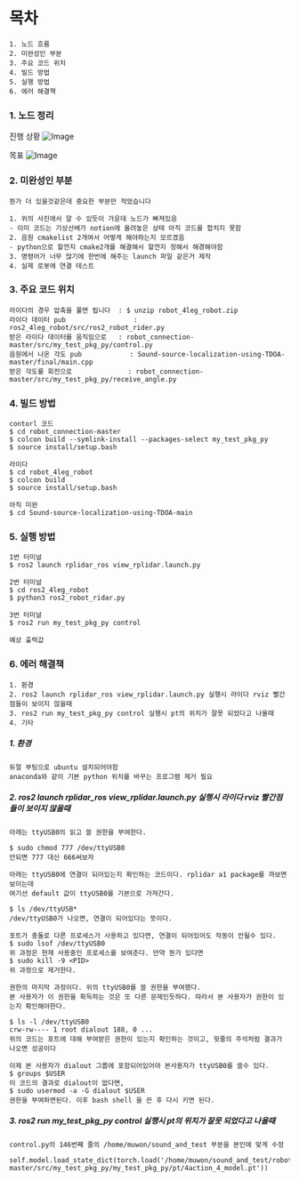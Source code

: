 
# 목차
```
1. 노드 흐름 
2. 미완성인 부분
3. 주요 코드 위치
4. 빌드 방법
5. 실행 방법
6. 에러 해결책
```

### 1. 노드 정리
진행 상황
![Image](https://github.com/user-attachments/assets/12fafb0b-fa62-4a53-b9d9-195f3fb535ec)

목표
![Image](https://github.com/user-attachments/assets/df0d05a1-aa08-42cd-91e5-5a46bc181e3c)



### 2. 미완성인 부분
```
뭔가 더 있을것같은데 중요한 부분만 적었습니다

1. 위의 사진에서 알 수 있듯이 가운데 노드가 빠져있음 
- 이미 코드는 기상선배가 notion에 올려놓은 상태 아직 코드를 합치지 못함 
2. 음원 cmakelist 2개여서 어떻게 해야하는지 모르겠음 
- python으로 할껀지 cmake2개를 해결해서 할껀지 정해서 해경해야함
3. 명령어가 너무 많기에 한번에 해주는 launch 파일 같은거 제작
4. 실제 로봇에 연결 테스트 
```

### 3. 주요 코드 위치
```
라이다의 경우 압축을 풀면 됩니다  : $ unzip robot_4leg_robot.zip
라이다 데이터 pub                 : ros2_4leg_robot/src/ros2_robot_rider.py
받은 라이다 데이터를 움직임으로   : robot_connection-master/src/my_test_pkg_py/control.py
음원에서 나온 각도 pub            : Sound-source-localization-using-TDOA-master/final/main.cpp
받은 각도를 회전으로              : robot_connection-master/src/my_test_pkg_py/receive_angle.py
```

### 4. 빌드 방법
```
contorl 코드
$ cd robot_connection-master
$ colcon build --symlink-install --packages-select my_test_pkg_py
$ source install/setup.bash

라이다 
$ cd robot_4leg_robot
$ colcon build
$ source install/setup.bash

아직 미완
$ cd Sound-source-localization-using-TDOA-main
```

### 5. 실행 방법
```
1번 터미널 
$ ros2 launch rplidar_ros view_rplidar.launch.py

2번 터미널 
$ cd ros2_4leg_robot
$ python3 ros2_robot_ridar.py

3번 터미널
$ ros2 run my_test_pkg_py control

예상 출력값
```

### 6. 에러 해결책
```
1. 환경
2. ros2 launch rplidar_ros view_rplidar.launch.py 실행시 라이다 rviz 빨간점들이 보이지 않을때 
3. ros2 run my_test_pkg_py control 실행시 pt의 위치가 잘못 되었다고 나올때
4. 기타 
```

##### 1. 환경 
```
듀얼 부팅으로 ubuntu 설치되어야함 
anaconda와 같이 기본 python 위치를 바꾸는 프로그램 제거 필요
```

##### 2. ros2 launch rplidar_ros view_rplidar.launch.py 실행시 라이다 rviz 빨간점들이 보이지 않을때 
```
아래는 ttyUSB0의 읽고 쓸 권한을 부여한다. 

$ sudo chmod 777 /dev/ttyUSB0
안되면 777 대신 666써보자

아래는 ttyUSB0에 연결이 되어있는지 확인하는 코드이다. rplidar a1 package를 까보면 보이는데
여기선 default 값이 ttyUSB0를 기본으로 가져간다.

$ ls /dev/ttyUSB*
/dev/ttyUSB0가 나오면, 연결이 되어있다는 뜻이다.

포트가 충돌로 다른 프로세스가 사용하고 있다면, 연결이 되어있어도 작동이 안될수 있다.
$ sudo lsof /dev/ttyUSB0
위 과정은 현재 사용중인 프로세스를 보여준다. 만약 뭔가 있다면
$ sudo kill -9 <PID>
위 과정으로 제거한다.

권한의 마지막 과정이다. 위의 ttyUSB0를 쓸 권한을 부여했다.
본 사용자가 이 권한을 획득하는 것은 또 다른 문제인듯하다. 따라서 본 사용자가 권한이 있는지 확인해야한다.

$ ls -l /dev/ttyUSB0
crw-rw---- 1 root dialout 188, 0 ...
위의 코드는 포트에 대해 부여받은 권한이 있는지 확인하는 것이고, 윗줄의 주석처럼 결과가 나오면 성공이다

이제 본 사용자가 dialout 그룹에 포함되어있어야 본사용자가 ttyUSB0를 쓸수 있다.
$ groups $USER
이 코드의 결과로 dialout이 없다면,
$ sudo usermod -a -G dialout $USER
권한을 부여하면된다. 이후 bash shell 을 끈 후 다시 키면 된다.
```

##### 3. ros2 run my_test_pkg_py control 실행시 pt의 위치가 잘못 되었다고 나올때
```
control.py의 146번째 줄의 /home/muwon/sound_and_test 부분을 본인에 맞게 수정

self.model.load_state_dict(torch.load('/home/muwon/sound_and_test/robot_connection-master/src/my_test_pkg_py/my_test_pkg_py/pt/4action_4_model.pt'))
```